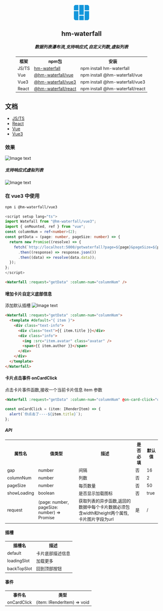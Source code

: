 <div align="center">
<img src="https://raw.githubusercontent.com/hemyWen/hm-waterfall/master/assets/logo.png" width="50" height="50" />
<h2>hm-waterfall</h2>
<h5>数据列表瀑布流,支持响应式,自定义列数,虚拟列表</h5>

<table style="width:auto;display:table">
    <tr>
        <th>框架</th>
        <th>npm包</th>
        <th>安装</th>
    </tr>
    <tr>
        <td>JS/TS</td>
        <td><a href='https://www.npmjs.com/package/hm-waterfall'>hm-waterfall</a></td>
        <td >npm install hm-waterfall</td>
    </tr>
    <tr>
        <td>Vue</td>
        <td><a href='https://www.npmjs.com/package/@hm-waterfall/vue'>@hm-waterfall/vue</a></td>
        <td>npm install @hm-waterfall/vue</td>
    </tr>
      <tr>
        <td>Vue3</td>
        <td><a href='https://www.npmjs.com/package/@hm-waterfall/vue3'>@hm-waterfall/vue3</a></td>
        <td>npm install @hm-waterfall/vue3</td>
    </tr>
     <tr>
        <td>React</td>
        <td><a href='https://www.npmjs.com/package/@hm-waterfall/react'>@hm-waterfall/react</a></td>
        <td>npm install @hm-waterfall/react</td>
    </tr>
</table>
</div>

## 文档

- [JS/TS](https://github.com/hemyWen/hm-waterfall/tree/master/packages/core)
- [React](https://github.com/hemyWen/hm-waterfall/tree/master/packages/react)
- [Vue](https://github.com/hemyWen/hm-waterfall/tree/master/packages/vue)
- [Vue3](https://github.com/hemyWen/hm-waterfall/tree/master/packages/vue3)

### 效果

![Image text](https://raw.github.com/hemyWen/hm-waterfall/master/assets/demo1.jpg)

##### 支持响应式虚拟列表

![Image text](https://raw.github.com/hemyWen/hm-waterfall/master/assets/demo2.gif)

### 在 vue3 中使用

```sh
npm i @hm-waterfall/vue3
```

```ts
<script setup lang="ts">
import Watefall from "@hm-waterfall/vue3";
import { onMounted, ref } from "vue";
const columnNum = ref<number>(2);
const getData = (page: number, pageSize: number) => {
  return new Promise((resolve) => {
    fetch(`http://localhost:5000/getwaterfall?page=${page}&pageSize=${pageSize}`)
      .then((response) => response.json())
      .then((data) => resolve(data.data));
  });
};
</script>
```

```html
<Waterfall :request="getData" :column-num="columnNum" />
```

#### 增加卡片自定义底部信息

添加默认插槽
![Image text](https://raw.github.com/hemyWen/hm-waterfall/master/assets/demo3.jpg)

```html
<Waterfall :request="getData" :column-num="columnNum">
  <template #default="{ item }">
    <div class="text-info">
      <div class="text">{{ item.title }}</div>
      <div class="info">
        <img :src="item.avatar" class="avatar" />
        <span>{{ item.author }}</span>
      </div>
    </div>
  </template>
</Waterfall>
```

#### 卡片点击事件 onCardClick

点击卡片事件函数,接收一个当前卡片信息 item 参数

```html
<Waterfall :request="getData" :column-num="columnNum" @on-card-click="onCardClick" />
```

```js
const onCardClick = (item: IRenderItem) => {
  alert(`你点击了----${item.title}`);
};
```

##### API

<table>
 <tr>
    <th>属性名</th>
    <th>值类型</th>
    <th>描述</th>
    <th>是否必填</th>
    <th>默认值</th>
 </tr>
 <tr>
    <td>gap</td>
    <td>number</td>
    <td>间隔</td>
    <td>否</td>
    <td>16</td>
 </tr>
  <tr>
    <td>columnNum</td>
    <td>number</td>
    <td>列数</td>
    <td>否</td>
    <td>2</td>
 </tr>
  <tr>
    <td>pageSize</td>
    <td>number</td>
    <td>每页数量</td>
    <td>否</td>
    <td>50</td>
 </tr>
 <tr>
    <td>showLoading</td>
    <td>boolean</td>
    <td>是否显示加载图标</td>
    <td>否</td>
    <td>true</td>
 </tr>
 <tr>
    <td>request</td>
    <td>(page: number, pageSize: number) => Promise</td>
    <td>获取列表的异步函数,返回的数据中每个卡片数据必须包含width和height两个属性,卡片图片字段为url</td>
    <td>是</td>
    <td>/</td>
 </tr>
</table>

#### 插槽

<table>
  <tr>
      <th>插槽名</th>
      <th>描述</th>
  </tr>
  <tr>
      <td>default</td>
      <td>卡片底部描述信息</td>
  </tr>
  <tr>
      <td>loadingSlot</td>
      <td>加载更多</td>
  </tr>
  <tr>
      <td>backTopSlot</td>
      <td>回到顶部按钮</td>
  </tr>
 </table>

#### 事件

<table>
  <tr>
      <th>事件名</th>
      <th>类型</th>
  </tr>
  <tr>
      <td>onCardClick</td>
      <td>(item: IRenderItem) => void</td>
  </tr>

 </table>

